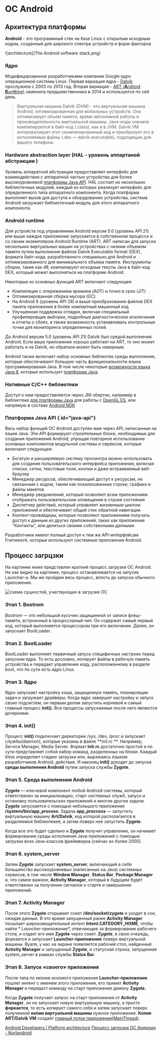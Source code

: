 # ОС Android

## Архитектура платформы

**Android** - это программный стек на базе Linux с открытым исходным кодом, созданный для широкого спектра устройств и
форм-факторов

![architecture](The Android software stack.png)

### Ядро

Модифицированное разработчиками компании Google ядро операционной системы Linux.
Первая вариация ядра - [Dalvik](https://en.wikipedia.org/wiki/Dalvik_(software)) прослужила с 2003 по 2013 год.
Вторая вариация - [ART (**A**ndroid **R**unt**t**ime)](https://developer.android.com/guide/platform#art) заменила
предшевственника в 2014 и используется по сей день.

> Виртуальная машина Dalvik (DVM) - это виртуальная машина Android, оптимизированная для мобильных устройств. Она
> оптимизирует объем памяти, время автономной работы и производительность виртуальной машины. Java-коды сначала
> компилируются в байт-код (.class), как и в JVM. Dalvik VM интерпретирует этот скомпилированный код и преобразует его в
> исполняемые файлы (.dex — dalvik executable), подходящие для вашего телефона.

### Hardware abstraction layer (HAL - уровень аппартаной абстракции )

Уровень аппаратной абстракции предоставляет интерфейс для взаимодействия с аппаратной частью устройства для более
высокоуровневой [платформы Java API](#java-api). HAL состоит из нескольких библиотечных модулей, каждый из которых
реализует
интерфейс для определенного типа аппаратного компонента. Когда платформа выполняет вызов для доступа к оборудованию
устройства, система Android загружает библиотечный модуль для этого аппаратного компонента.

### Android runtime

Для устройств под управлением Android версии 5.0 (уровень API 21) или выше каждое приложение запускается в собственном
процессе и со своим экземпляром Android Runtime (ART). ART написан для запуска нескольких виртуальных машин на
устройствах с низким объемом памяти путем выполнения файлов Dalvik Executable format (DEX), формата байт-кода,
разработанного специально для Android и оптимизированного для минимального объема памяти. Инструменты сборки, такие как
d8, компилируют исходные тексты Java в байт-код DEX, который может выполняться на платформе Android.

Некоторые из основных функций ART включают следующее:

- Компиляция с опережением времени (AOT) и точно в срок (JIT)
- Оптимизированная сборка мусора (GC)
- На Android 9 (уровень API 28) и выше преобразование файлов DEX пакета приложения в более компактный машинный код
- Улучшенная поддержка отладки, включая специальный профилировщик выборки, подробные диагностические исключения и отчеты
  о сбоях, а также возможность устанавливать контрольные точки для мониторинга определенных полей.

До Android версии 5.0 (уровень API 21) Dalvik был средой выполнения Android. Если ваше приложение хорошо работает на
ART, то оно может работать и на Dalvik, но обратное может быть неверным.

Android также включает набор основных библиотек среды выполнения, которые обеспечивают большую часть функциональности
языка программирования Java. В том числе
некоторые [возможности языка Java 8](https://developer.android.com/guide/platform/j8-jack), которые
использует [платформа Java](#java-api).

### Нативные C/C++ библиотеки

Доступ к ним предоставляется через JNI обертки, например в библиотеке [для платформы Java](#java-api) для работы
с [OpenGL ES](https://developer.android.com/develop/ui/views/graphics/opengl/about-opengl), или напрямую в
составе [Android NDK](https://developer.android.com/ndk)

### Платформа Java API { id="java-api"}

Весь набор функций ОС Android доступен вам через API, написанные на языке Java. Эти API формируют строительные блоки,
необходимые для создания приложений Android, упрощая повторное использование основных компонентов модульной системы и
сервисов, которые включают следующее:

- Богатую и расширяемую систему просмотра можно использовать для создания пользовательского интерфейса приложения,
  включая списки, сетки, текстовые поля, кнопки и даже встраиваемый веб-браузер
- Менеджер ресурсов, обеспечивающий доступ к ресурсам, не связанным с кодом, таким как локализованные строки, графика и
  файлы макетов
- Менеджер уведомлений, который позволяет всем приложениям отображать пользовательские оповещения в строке состояния
- Диспетчер действий, который управляет жизненным циклом приложений и обеспечивает общий стек обратной навигации
- Контент-провайдеры, которые позволяют приложениям получать доступ к данным из других приложений, таких как
  приложение "Контакты", или делиться своими собственными данными

Разработчики имеют полный доступ к тем же API-интерфейсам Framework, которые используют системные приложения Android.

## Процесс загрцзки

На картинке ниже представлен краткий процесс загрузки ОС Android. Но как видно на картинке, процесс останавливается на
запуске Launcher-а. Мы же пройдем весь процесс, вплоть до запуска обычного приложения.

![схема сущностей, участвующих в загрузке ОС](androidbootprocess.png)

### Этап 1. Bootrom

_Bootrom_ — это небольшой кусочек защищенной от записи флеш-памяти, встроенный в процессорный чип. Он содержит самый
первый код, который выполняется процессором при его включении. Далее, он запускает BootLoader.

### Этап 2. BootLoader

BootLoader выполняет первичный запуск специфичных настроек перед запуском ядра. То есть дословно, копирует файлы в
рабочую память устройства и передает управление коду, расположенному в разделе boot, что по сути есть ядро Linux.

### Этап 3. Ядро

Ядро запускает настройку кэша, защищенную память, планировщик задач и загружает драйверы. Когда ядро завершит настройку
и запуск своих подсистем, он первым делом запустить корневой и самый главный процесс **init().** Все процессы
запускаемые после него являются дочерними.

### Этап 4. init()

Процесс **init()** подключает директории /sys, /dev, /proc и запускает службы(daemon), которые указаны в файле **init.rc
**. Например, Service Manager, Media Server. Формат **init.rc** достаточно простой и по сути представляет собой набор
команд, разделенных на блоки. Каждый блок определяет стадию загрузки или, выражаясь языком разработчиков Android,
действие. И наконец **init()** доходит до запуска **среды выполнения Android** путем запуска службы **Zygote**.

### Этап 5. Среда выполнения Android

**Zygote** — ключевой компонент любой Android-системы, который ответственен за инициализацию, старт системных служб,
запуск и остановку пользовательских приложений и многие другие задачи. **Zygote** запускается с помощью небольшого
приложения **/system/bin/app\_process**. Задача **app\_proccess** — запустить виртуальную машину **Art/Dalvik**, код
которой располагается в разделяемой библиотекеё, а затем поверх нее запустить **Zygote**.

Когда все это будет сделано и **Zygote** получит управление, он начинает формирование среды исполнения Java-приложений с
помощью загрузки всех Java-классов фреймворка (сейчас их более 2000).

### Этап 6. system\_server

Затем **Zygote** запускает **system\_server**, включающий в себя большинство высокоуровневых (написанных на Java)
системных сервисов, в том числе **Window Manager**, **Status Bar**, **Package Manager** и, что самое важное, **Activity
Manager**, который в будущем будет ответственен за получение сигналов о старте и завершении приложений.

### Этап 7. Activity Manager

После этого **Zygote** открывает сокет **/dev/socket/zygote** и уходит в сон, ожидая данные. В это время запущенный
ранее **Activity Manager** посылает широковещательный интент **Intent.CATEGORY\_HOME**, чтобы найти *
*Launcher-приложение**, отвечающее за формирование рабочего стола, и отдает его имя **Zygote** через сокет. **Zygote**,
в свою очередь, форкается и запускает **Launcher-приложение** поверх виртуальной машины. Вуаля, у нас на экране
появляется рабочий стол, найденный **Activity Manager** и запущенный **Zygote**, и статусная строка, запущенная
system\_server в рамках службы **Status Bar**.

### Этап 8. Запуск «своего» приложения

После тапа по иконке искомого приложения **Launcher-приложение** пошлет интент с именем этого приложения, его примет
**Activity Manager** и передаст команду на старт приложения демону **Zygote.**

Когда **Zygote** получает запрос на старт приложения от **Activity Manager**, он не запускает новую виртуальную машину,
а просто **форкается**, то есть копирует самого себя и затем запускает поверх полученной **копии виртуальной машины**
нужное приложение.  **Копия ART/Dalvik VM**
создаёт [главный поток приложения(MainThread)](https://nurlandroid.com/?p=240).

<seealso>
  <category ref="src">
    <a href="https://developer.android.com/guide/platform">Android Developers | Platform architecture</a>
    <a href="https://nurlandroid.com/?p=321#:~:text=Zygote%20—%20ключевой%20компонент%20любой%20Android,%2Fsystem%2Fbin%2Fapp_process">Процесс загрузки ОС Андроид - Nurlandroid</a>
  </category>
</seealso>